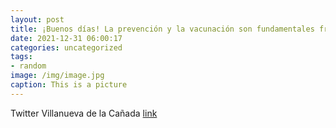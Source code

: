 ```yaml
---
layout: post
title: ¡Buenos días! La prevención y la vacunación son fundamentales frente a la COVID19. Protégete para proteger a los demás. Recue...
date: 2021-12-31 06:00:17
categories: uncategorized
tags:
- random
image: /img/image.jpg
caption: This is a picture
---
```

Twitter Villanueva de la Cañada [link](https://twitter.com/AytoVDLCanada/status/1476472861934211078)

